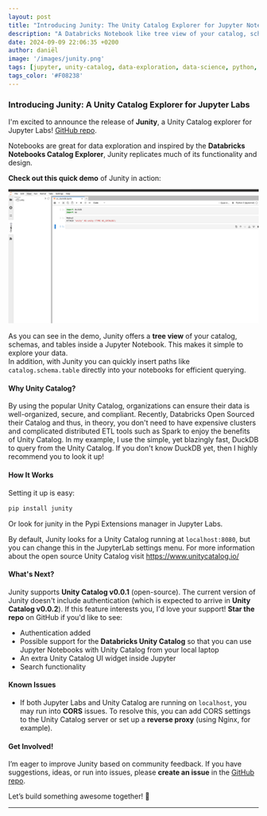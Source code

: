 ```yaml
---
layout: post
title: "Introducing Junity: The Unity Catalog Explorer for Jupyter Notebooks"
description: "A Databricks Notebook like tree view of your catalog, schemas, and tables."
date: 2024-09-09 22:06:35 +0200
author: daniël 
image: '/images/junity.png'
tags: [jupyter, unity-catalog, data-exploration, data-science, python, open-source, databricks, notebooks]
tags_color: '#F08238'
---
```


### Introducing Junity: A Unity Catalog Explorer for Jupyter Labs

I'm excited to announce the release of **Junity**, a Unity Catalog explorer for Jupyter Labs! [GitHub repo](https://github.com/dan1elt0m/junity). 

Notebooks are great for data exploration and inspired by the **Databricks Notebooks Catalog Explorer**, Junity replicates much of its functionality and design.

**Check out this quick demo** of Junity in action:

![Junity Demo](../images/junity-demo.gif)

As you can see in the demo, Junity offers a **tree view** of your catalog, schemas, and tables inside a Jupyter Notebook. This makes it simple to explore your data.  
In addition, with Junity you can quickly insert paths like `catalog.schema.table` directly into your notebooks for efficient querying.

#### Why Unity Catalog?
By using the popular Unity Catalog, organizations can ensure their data is well-organized, secure, and compliant. 
Recently, Databricks Open Sourced their Catalog and thus, in theory, 
you don't need to have expensive clusters and complicated distributed ETL tools such as Spark to enjoy the benefits of Unity Catalog.
In my example, I use the simple, yet blazingly fast, DuckDB to query from the Unity Catalog. If you don't know DuckDB yet, then I highly recommend you to look it up!

#### How It Works
Setting it up is easy:

```bash
pip install junity
```

Or look for junity in the Pypi Extensions manager in Jupyter Labs.


By default, Junity looks for a Unity Catalog running at `localhost:8080`, but you can change this in the JupyterLab settings menu.
For more information about the open source Unity Catalog visit https://www.unitycatalog.io/ 

#### What's Next?
Junity supports **Unity Catalog v0.0.1** (open-source). 
The current version of Junity doesn't include authentication (which is expected to arrive in **Unity Catalog v0.0.2**). 
If this feature interests you, I'd love your support! **Star the repo** on GitHub if you'd like to see:
- Authentication added
- Possible support for the **Databricks Unity Catalog** so that you can use Jupyter Notebooks with Unity Catalog from your local laptop
- An extra Unity Catalog UI widget inside Jupyter
- Search functionality

#### Known Issues
- If both Jupyter Labs and Unity Catalog are running on `localhost`, you may run into **CORS** issues. 
To resolve this, you can  add CORS settings to the Unity Catalog server or set up a **reverse proxy** (using Nginx, for example).

#### Get Involved!
I’m eager to improve Junity based on community feedback. If you have suggestions, ideas, or run into issues, please **create an issue** in the [GitHub repo](https://github.com/dan1elt0m/junity).

Let’s build something awesome together! 🚀

--- 
